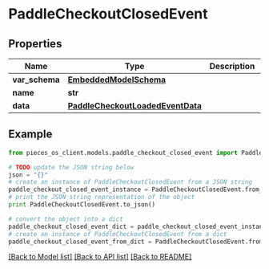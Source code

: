 # PaddleCheckoutClosedEvent


## Properties
Name | Type | Description | Notes
------------ | ------------- | ------------- | -------------
**var_schema** | [**EmbeddedModelSchema**](EmbeddedModelSchema.md) |  | [optional] 
**name** | **str** |  | 
**data** | [**PaddleCheckoutLoadedEventData**](PaddleCheckoutLoadedEventData.md) |  | 

## Example

```python
from pieces_os_client.models.paddle_checkout_closed_event import PaddleCheckoutClosedEvent

# TODO update the JSON string below
json = "{}"
# create an instance of PaddleCheckoutClosedEvent from a JSON string
paddle_checkout_closed_event_instance = PaddleCheckoutClosedEvent.from_json(json)
# print the JSON string representation of the object
print PaddleCheckoutClosedEvent.to_json()

# convert the object into a dict
paddle_checkout_closed_event_dict = paddle_checkout_closed_event_instance.to_dict()
# create an instance of PaddleCheckoutClosedEvent from a dict
paddle_checkout_closed_event_from_dict = PaddleCheckoutClosedEvent.from_dict(paddle_checkout_closed_event_dict)
```
[[Back to Model list]](../README.md#documentation-for-models) [[Back to API list]](../README.md#documentation-for-api-endpoints) [[Back to README]](../README.md)


